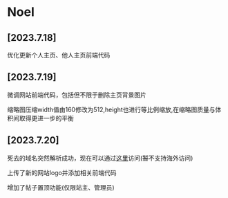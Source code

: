 # Noel

## [2023.7.18]
优化更新个人主页、他人主页前端代码
## [2023.7.19]
微调网站前端代码，包括但不限于删除主页背景图片

缩略图压缩width值由160修改为512,height也进行等比例缩放,在缩略图质量与体积间取得更进一步的平衡
## [2023.7.20]
死去的域名突然解析成功，现在可以通过[这里](http://www.aenstaraxnoel.fun/)访问(~~暂~~不支持海外访问)

上传了新的网站logo并添加相关前端代码

增加了帖子置顶功能(仅限站主、管理员)
